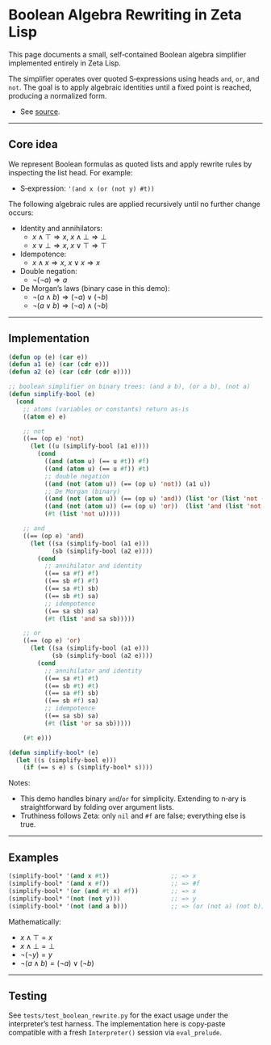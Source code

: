 # Boolean Algebra Rewriting in Zeta Lisp

This page documents a small, self‑contained Boolean algebra simplifier implemented entirely in Zeta Lisp. 

The simplifier operates over quoted S‑expressions using heads `and`, `or`, and `not`. The goal is to apply algebraic identities until a fixed point is reached, producing a normalized form.

- See [source](../tests/test_boolean_rewrite.py).

---

## Core idea

We represent Boolean formulas as quoted lists and apply rewrite rules by inspecting the list head. For example:

- S‑expression: `'(and x (or (not y) #t))`

The following algebraic rules are applied recursively until no further change occurs:

- Identity and annihilators:
  - $x \land \top \Rightarrow x$, $x \land \bot \Rightarrow \bot$
  - $x \lor \bot \Rightarrow x$, $x \lor \top \Rightarrow \top$
- Idempotence:
  - $x \land x \Rightarrow x$, $x \lor x \Rightarrow x$
- Double negation:
  - $\lnot(\lnot a) \Rightarrow a$
- De Morgan’s laws (binary case in this demo):
  - $\lnot(a \land b) \Rightarrow (\lnot a) \lor (\lnot b)$
  - $\lnot(a \lor b) \Rightarrow (\lnot a) \land (\lnot b)$

---

## Implementation

```lisp
(defun op (e) (car e))
(defun a1 (e) (car (cdr e)))
(defun a2 (e) (car (cdr (cdr e))))

;; boolean simplifier on binary trees: (and a b), (or a b), (not a)
(defun simplify-bool (e)
  (cond
    ;; atoms (variables or constants) return as-is
    ((atom e) e)

    ;; not
    ((== (op e) 'not)
      (let ((u (simplify-bool (a1 e))))
        (cond
          ((and (atom u) (== u #t)) #f)
          ((and (atom u) (== u #f)) #t)
          ;; double negation
          ((and (not (atom u)) (== (op u) 'not)) (a1 u))
          ;; De Morgan (binary)
          ((and (not (atom u)) (== (op u) 'and)) (list 'or (list 'not (a1 u)) (list 'not (a2 u))))
          ((and (not (atom u)) (== (op u) 'or))  (list 'and (list 'not (a1 u)) (list 'not (a2 u))))
          (#t (list 'not u)))))

    ;; and
    ((== (op e) 'and)
      (let ((sa (simplify-bool (a1 e)))
            (sb (simplify-bool (a2 e))))
        (cond
          ;; annihilator and identity
          ((== sa #f) #f)
          ((== sb #f) #f)
          ((== sa #t) sb)
          ((== sb #t) sa)
          ;; idempotence
          ((== sa sb) sa)
          (#t (list 'and sa sb)))))

    ;; or
    ((== (op e) 'or)
      (let ((sa (simplify-bool (a1 e)))
            (sb (simplify-bool (a2 e))))
        (cond
          ;; annihilator and identity
          ((== sa #t) #t)
          ((== sb #t) #t)
          ((== sa #f) sb)
          ((== sb #f) sa)
          ;; idempotence
          ((== sa sb) sa)
          (#t (list 'or sa sb)))))

    (#t e)))

(defun simplify-bool* (e)
  (let ((s (simplify-bool e)))
    (if (== s e) s (simplify-bool* s))))
```

Notes:
- This demo handles binary `and`/`or` for simplicity. Extending to n‑ary is straightforward by folding over argument lists.
- Truthiness follows Zeta: only `nil` and `#f` are false; everything else is true.

---

## Examples

```lisp
(simplify-bool* '(and x #t))                 ;; => x
(simplify-bool* '(and x #f))                 ;; => #f
(simplify-bool* '(or (and #t x) #f))         ;; => x
(simplify-bool* '(not (not y)))              ;; => y
(simplify-bool* '(not (and a b)))            ;; => (or (not a) (not b))
```

Mathematically:
- $x \land \top = x$
- $x \land \bot = \bot$
- $\lnot(\lnot y) = y$
- $\lnot(a \land b) = (\lnot a) \lor (\lnot b)$

---

## Testing

See `tests/test_boolean_rewrite.py` for the exact usage under the interpreter’s test harness. The implementation here is copy‑paste compatible with a fresh `Interpreter()` session via `eval_prelude`.